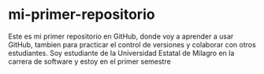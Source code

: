 # mi-primer-repositorio
Este es mi primer repositorio en GitHub, donde voy a aprender a usar GitHub, tambien para practicar el control de versiones y colaborar con otros estudiantes. Soy estudiante de la Universidad Estatal de Milagro en la carrera de software y estoy en el primer semestre
